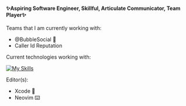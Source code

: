 #### ✨Aspiring Software Engineer, Skillful, Articulate Communicator, Team Player✨

Teams that I am currently working with:

- @BubbleSocial 🫧
- Caller Id Reputation

Current technologies working with:

[![My Skills](https://skills.thijs.gg/icons?i=typescript,html,bootstrap,go,svelte,lua,rust)](https://skills.thijs.gg)

Editor(s):
- Xcode 🔨
- Neovim ⌨️
